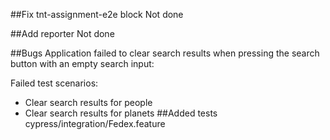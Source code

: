 ##Fix tnt-assignment-e2e block
Not done

##Add reporter
Not done

##Bugs
Application failed to clear search results when pressing the search button with an empty search input:

Failed test scenarios:
- Clear search results for people
- Clear search results for planets
##Added tests
cypress/integration/Fedex.feature